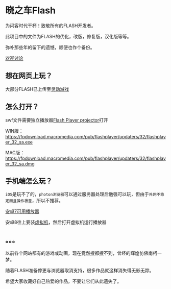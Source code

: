 # 晓之车Flash

为闪客时代干杯！致敬所有的FLASH开发者。

此项目中的文件为FLASH的优化，改版，修复版，汉化版等等。

弥补那些年的留下的遗憾，顺便也作个备份。

[欢迎讨论](https://github.com/724244848/XiaoZhiCheFlash/issues)

## 想在网页上玩？
大部分FLASH已上传至[灵动游戏](http://www.mhhf.com)

## 怎么打开？
swf文件需要独立播放器[Flash Player projector](https://www.adobe.com/support/flashplayer/debug_downloads.html)打开

WIN版：https://fpdownload.macromedia.com/pub/flashplayer/updaters/32/flashplayer_32_sa.exe

MAC版：https://fpdownload.macromedia.com/pub/flashplayer/updaters/32/flashplayer_32_sa.dmg


## 手机端怎么玩？
`iOS`是玩不了的，`photon浏览器`可以通过服务器处理后勉强可以玩，但由于`外网不稳定而且操作极差`，所以不推荐。

[安卓7可用播放器](https://www.coolapk.com/apk/com.webgenie.swf.play)

安卓8往上要装[虚拟机](https://www.coolapk.com/apk/com.vmos.app)，然后打开虚拟机运行播放器

## 。。。
以前各个网站都有的游戏或动画，现在竟然搜都搜不到，曾经的辉煌仿佛南柯一梦。

随着FLASH准备停更与浏览器取消支持，很多作品就这样消失得无影无踪。

希望大家收藏好自己热爱的作品，不要让它们从此遗失了。
